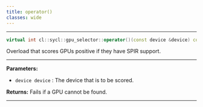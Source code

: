 ```yaml
---
title: operator()
classes: wide
---
```



---

```cpp
virtual int cl::sycl::gpu_selector::operator()(const device &device) const
```


Overload that scores GPUs positive if they have SPIR support. 


---
**Parameters:**

 - `device device`
: The device that is to be scored. 

**Returns:** Fails if a GPU cannot be found. 

---
